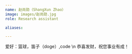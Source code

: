 ```yaml
---
name: 赵尚勋（ShangXun Zhao）
image: images/赵尚勋.jpg
role: Research assistant

aliases:

---
```

爱好：篮球，笛子（doge）,code
\n
恭喜发财，祝您事业有成！
